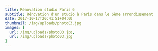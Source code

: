 ```yaml
---
title: Rénovation studio Paris 6
subtitle: Rénovation d'un studio à Paris dans le 6ème arrondissement
date: 2017-10-17T20:41:51+04:00
thumbnail: /img/uploads/photo03.jpg
images: [
  url: /img/uploads/photo03.jpg,
  url: /img/uploads/photo03.jpg
]
---
```

